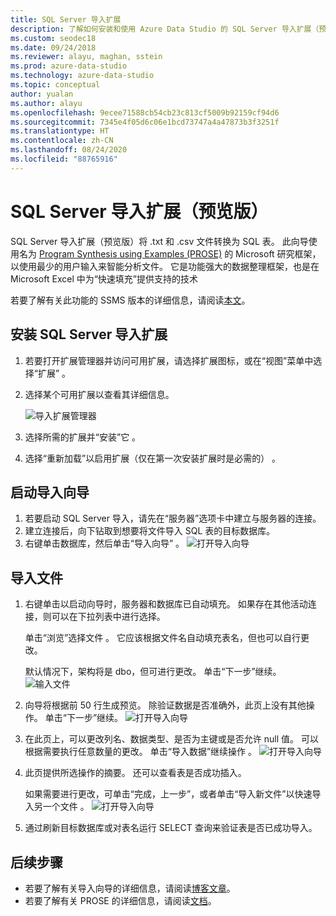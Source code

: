 ```yaml
---
title: SQL Server 导入扩展
description: 了解如何安装和使用 Azure Data Studio 的 SQL Server 导入扩展（预览），这是将 .txt 和 .csv 文件转换为 SQL 表的向导。
ms.custom: seodec18
ms.date: 09/24/2018
ms.reviewer: alayu, maghan, sstein
ms.prod: azure-data-studio
ms.technology: azure-data-studio
ms.topic: conceptual
author: yualan
ms.author: alayu
ms.openlocfilehash: 9ecee71588cb54cb23c813cf5009b92159cf94d6
ms.sourcegitcommit: 7345e4f05d6c06e1bcd73747a4a47873b3f3251f
ms.translationtype: HT
ms.contentlocale: zh-CN
ms.lasthandoff: 08/24/2020
ms.locfileid: "88765916"
---
```

# <a name="sql-server-import-extension-preview"></a>SQL Server 导入扩展（预览版）

SQL Server 导入扩展（预览版）将 .txt 和 .csv 文件转换为 SQL 表。 此向导使用名为 [Program Synthesis using Examples (PROSE)](https://microsoft.github.io/prose/) 的 Microsoft 研究框架，以使用最少的用户输入来智能分析文件。 它是功能强大的数据整理框架，也是在 Microsoft Excel 中为“快速填充”提供支持的技术

若要了解有关此功能的 SSMS 版本的详细信息，请阅读[本文](../relational-databases/import-export/import-flat-file-wizard.md)。


## <a name="install-the-sql-server-import-extension"></a>安装 SQL Server 导入扩展

1. 若要打开扩展管理器并访问可用扩展，请选择扩展图标，或在“视图”菜单中选择“扩展”   。
2. 选择某个可用扩展以查看其详细信息。

   ![导入扩展管理器](media/sql-server-import-extension/import-wizard-install.png)

1. 选择所需的扩展并“安装”它  。
2. 选择“重新加载”以启用扩展（仅在第一次安装扩展时是必需的）  。

## <a name="start-import-wizard"></a>启动导入向导

1. 若要启动 SQL Server 导入，请先在“服务器”选项卡中建立与服务器的连接。
2. 建立连接后，向下钻取到想要将文件导入 SQL 表的目标数据库。
3. 右键单击数据库，然后单击“导入向导”  。
    ![打开导入向导](media/sql-server-import-extension/open-import-wizard.png)

## <a name="importing-a-file"></a>导入文件
1. 右键单击以启动向导时，服务器和数据库已自动填充。 如果存在其他活动连接，则可以在下拉列表中进行选择。 
    
    单击“浏览”选择文件  。 它应该根据文件名自动填充表名，但也可以自行更改。

    默认情况下，架构将是 dbo，但可进行更改。 单击“下一步”继续。
    ![输入文件](media/sql-server-import-extension/import-wizard-input-file.png)
1. 向导将根据前 50 行生成预览。 除验证数据是否准确外，此页上没有其他操作。 单击“下一步”继续。
    ![打开导入向导](media/sql-server-import-extension/import-wizard-preview-data.png)
2. 在此页上，可以更改列名、数据类型、是否为主键或是否允许 null 值。 可以根据需要执行任意数量的更改。 单击“导入数据”继续操作  。
    ![打开导入向导](media/sql-server-import-extension/import-wizard-modify-columns.png)
3. 此页提供所选操作的摘要。 还可以查看表是否成功插入。 

    如果需要进行更改，可单击“完成，上一步”，或者单击“导入新文件”以快速导入另一个文件   。
    ![打开导入向导](media/sql-server-import-extension/import-wizard-summary.png)
1. 通过刷新目标数据库或对表名运行 SELECT 查询来验证表是否已成功导入。

## <a name="next-steps"></a>后续步骤
- 若要了解有关导入向导的详细信息，请阅读[博客文章](https://cloudblogs.microsoft.com/sqlserver/2018/08/30/the-august-release-of-sql-operations-studio-is-now-available/)。
- 若要了解有关 PROSE 的详细信息，请阅读[文档](https://microsoft.github.io/prose/)。